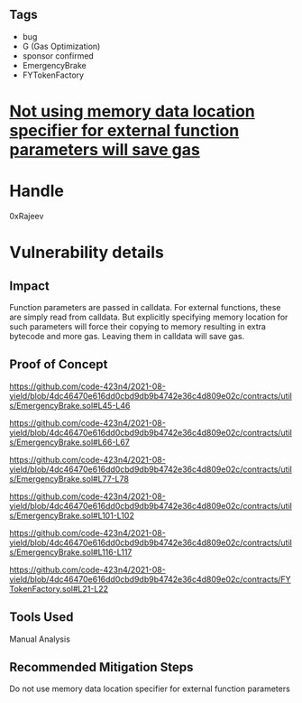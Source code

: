 ## Tags

- bug
- G (Gas Optimization)
- sponsor confirmed
- EmergencyBrake
- FYTokenFactory

# [Not using memory data location specifier for external function parameters will save gas](https://github.com/code-423n4/2021-08-yield-findings/issues/45) 

# Handle

0xRajeev


# Vulnerability details

## Impact

Function parameters are passed in calldata. For external functions, these are simply read from calldata. But explicitly specifying memory location for such parameters will force their copying to memory resulting in extra bytecode and more gas. Leaving them in calldata will save gas.

## Proof of Concept

https://github.com/code-423n4/2021-08-yield/blob/4dc46470e616dd0cbd9db9b4742e36c4d809e02c/contracts/utils/EmergencyBrake.sol#L45-L46

https://github.com/code-423n4/2021-08-yield/blob/4dc46470e616dd0cbd9db9b4742e36c4d809e02c/contracts/utils/EmergencyBrake.sol#L66-L67

https://github.com/code-423n4/2021-08-yield/blob/4dc46470e616dd0cbd9db9b4742e36c4d809e02c/contracts/utils/EmergencyBrake.sol#L77-L78

https://github.com/code-423n4/2021-08-yield/blob/4dc46470e616dd0cbd9db9b4742e36c4d809e02c/contracts/utils/EmergencyBrake.sol#L101-L102

https://github.com/code-423n4/2021-08-yield/blob/4dc46470e616dd0cbd9db9b4742e36c4d809e02c/contracts/utils/EmergencyBrake.sol#L116-L117

https://github.com/code-423n4/2021-08-yield/blob/4dc46470e616dd0cbd9db9b4742e36c4d809e02c/contracts/FYTokenFactory.sol#L21-L22

## Tools Used

Manual Analysis

## Recommended Mitigation Steps

Do not use memory data location specifier for external function parameters

